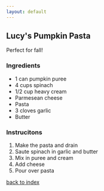 ```yaml
---
layout: default
---
```


<!---
Name: Lucy Ammon
Username: Luc3A
-->

## Lucy's Pumpkin Pasta

Perfect for fall! 

### Ingredients
- 1 can pumpkin puree
- 4 cups spinach
- 1/2 cup heavy cream
- Parmesean cheese
- Pasta 
- 3 cloves garlic
- Butter 

### Instrucitons 
1. Make the pasta and drain
2. Saute spinach in garlic and butter
3. Mix in puree and cream
4. Add cheese
5. Pour over pasta 

<!--
Keep this link to return to the index
-->
[back to index](../)